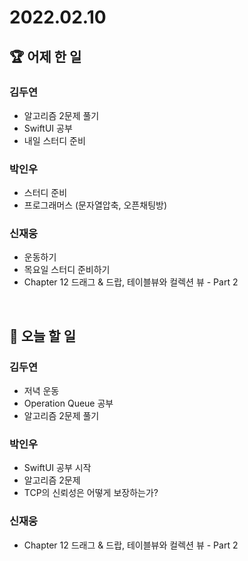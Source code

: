 # 2022.02.10

## 🏆 어제 한 일

### 김두연

- 알고리즘 2문제 풀기
- SwiftUI 공부
- 내일 스터디 준비

### 박인우

- 스터디 준비
- 프로그래머스 (문자열압축, 오픈채팅방)

### 신재웅

- 운동하기
- 목요일 스터디 준비하기
- Chapter 12 드래그 & 드랍, 테이블뷰와 컬렉션 뷰 - Part 2

<br/>

## 🎯 오늘 할 일

### 김두연

- 저녁 운동
- Operation Queue 공부
- 알고리즘 2문제 풀기

### 박인우

- SwiftUI 공부 시작
- 알고리즘 2문제
- TCP의 신뢰성은 어떻게 보장하는가?

### 신재웅

- Chapter 12 드래그 & 드랍, 테이블뷰와 컬렉션 뷰 - Part 2
